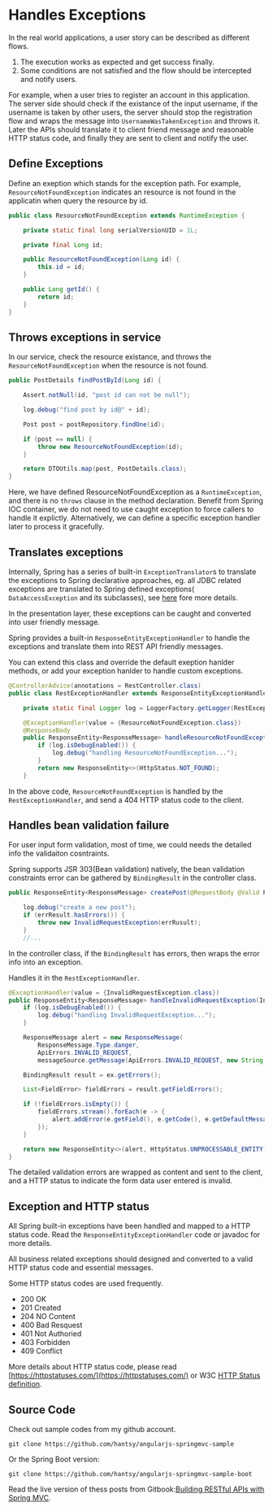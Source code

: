 # Handles Exceptions

In the real world applications, a user story can be described as different flows.

1. The execution works as expected and get success finally. 
2. Some conditions are not satisfied and the flow should be intercepted and notify users.

For example, when a user tries to register an account in this application. The server side should check if the existance of the input username, if the username is taken by other users, the server should stop the registration flow and wraps the message into `UsernameWasTakenException` and throws it. Later the APIs should translate it to client friend message and reasonable HTTP status code, and finally they are sent to client and notify the user.

## Define Exceptions

Define an exeption which stands for the exception path. For example, `ResourceNotFoundException` indicates an resource is not found in the applicatin when query the resource by id.

```java
public class ResourceNotFoundException extends RuntimeException {

	private static final long serialVersionUID = 1L;

	private final Long id;

	public ResourceNotFoundException(Long id) {
		this.id = id;
	}

	public Long getId() {
		return id;
	}
}
```	


## Throws exceptions in service

In our service, check the resource existance, and throws the `ResourceNotFoundException` when the resource is not found.	

```java
public PostDetails findPostById(Long id) {

	Assert.notNull(id, "post id can not be null");

	log.debug("find post by id@" + id);

	Post post = postRepository.findOne(id);

	if (post == null) {
		throw new ResourceNotFoundException(id);
	}

	return DTOUtils.map(post, PostDetails.class);
}
```	

Here, we have defined ResourceNotFoundException as a `RuntimeException`, and there is no `throws` clause in the method declaration. Benefit from Spring IOC container, we do not need to use caught exception to force callers to handle it explictly. Alternatively, we can define a specific exception handler later to process it gracefully.
	
## Translates exceptions

Internally, Spring has a series of built-in `ExceptionTranslator`s to translate the exceptions to Spring declarative approaches, eg. all JDBC related exceptions are translated to Spring defined exceptions( `DataAccessException` and its subclasses), see [here](https://github.com/hantsy/spring-sandbox/wiki/data-access-support-overview) fore more details. 

In the presentation layer, these exceptions can be caught and converted into user friendly message.

Spring provides a built-in `ResponseEntityExceptionHandler` to handle the exceptions and translate them into REST API friendly messages.

You can extend this class and override the default exeption hanlder methods, or add your exception hanlder to handle custom exceptions.

```java
@ControllerAdvice(annotations = RestController.class)
public class RestExceptionHandler extends ResponseEntityExceptionHandler {

	private static final Logger log = LoggerFactory.getLogger(RestExceptionHandler.class);

	@ExceptionHandler(value = {ResourceNotFoundException.class})
	@ResponseBody
	public ResponseEntity<ResponseMessage> handleResourceNotFoundException(ResourceNotFoundException ex, WebRequest request) {
		if (log.isDebugEnabled()) {
			log.debug("handling ResourceNotFoundException...");
		}
		return new ResponseEntity<>(HttpStatus.NOT_FOUND);
	}
```		
	
In the above code, `ResourceNotFoundException` is handled by the `RestExceptionHandler`, and send a 404 HTTP status code to the client.

## Handles bean validation failure

For user input form validation, most of time, we could needs the detailed info the validaiton cosntraints. 

Spring supports JSR 303(Bean validation) natively, the bean validation constraints error can be gathered by `BindingResult` in the controller class.

```java
public ResponseEntity<ResponseMessage> createPost(@RequestBody @Valid PostForm post, BindingResult errResult) {

	log.debug("create a new post");
	if (errResult.hasErrors()) {
		throw new InvalidRequestException(errRusult);
	}
	//...
```		
		
In the controller class, if the `BindingResult` has errors, then wraps the error info into an exception.

Handles it in the `RestExceptionHandler`.

```java
@ExceptionHandler(value = {InvalidRequestException.class})
public ResponseEntity<ResponseMessage> handleInvalidRequestException(InvalidRequestException ex, WebRequest req) {
	if (log.isDebugEnabled()) {
		log.debug("handling InvalidRequestException...");
	}

	ResponseMessage alert = new ResponseMessage(
		ResponseMessage.Type.danger,
		ApiErrors.INVALID_REQUEST,
		messageSource.getMessage(ApiErrors.INVALID_REQUEST, new String[]{}, null));

	BindingResult result = ex.getErrors();

	List<FieldError> fieldErrors = result.getFieldErrors();

	if (!fieldErrors.isEmpty()) {
		fieldErrors.stream().forEach(e -> {
			alert.addError(e.getField(), e.getCode(), e.getDefaultMessage());
		});
	}

	return new ResponseEntity<>(alert, HttpStatus.UNPROCESSABLE_ENTITY);
}
```	
		
The detailed validation errors are wrapped as content and sent to the client, and a HTTP status to indicate the form data user entered is invalid.

## Exception and HTTP status

All Spring built-in exceptions have been handled and mapped to a HTTP status code. Read the `ResponseEntityExceptionHandler` code or javadoc for more details.

All business related exceptions should designed and converted to a valid HTTP status code and essential messages.

Some HTTP status codes are used frequently.

* 200 OK
* 201 Created
* 204 NO Content
* 400 Bad Resquest
* 401 Not Authoried
* 403 Forbidden
* 409 Conflict

More details about HTTP status code, please read [https://httpstatuses.com/](https://httpstatuses.com/) or W3C [HTTP Status definition](https://www.w3.org/Protocols/rfc2616/rfc2616-sec10.html).

## Source Code

Check out sample codes from my github account.

```
git clone https://github.com/hantsy/angularjs-springmvc-sample
```
	
Or the Spring Boot version:

```
git clone https://github.com/hantsy/angularjs-springmvc-sample-boot
```
	
Read the live version of thess posts from Gitbook:[Building RESTful APIs with Spring MVC](https://www.gitbook.com/book/hantsy/build-a-restful-app-with-spring-mvc-and-angularjs/details).



	